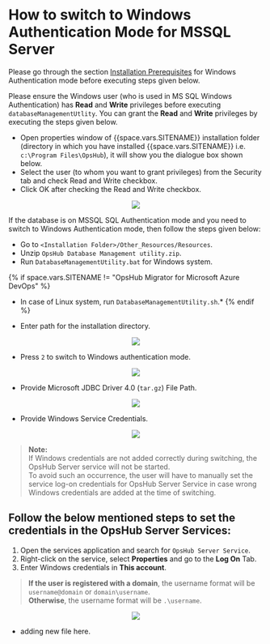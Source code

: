 # How to switch to Windows Authentication Mode for MSSQL Server

Please go through the section [Installation Prerequisites](../getting-started/prerequisites.md#windows) for Windows Authentication mode before executing steps given below.

Please ensure the Windows user (who is used in MS SQL Windows Authentication) has **Read** and **Write** privileges before executing `databaseManagementUtlity`. You can grant the **Read** and **Write** privileges by executing the steps given below.

- Open properties window of {{space.vars.SITENAME}} installation folder (directory in which you have installed {{space.vars.SITENAME}} i.e. `c:\Program Files\OpsHub`), it will show you the dialogue box shown below.  
- Select the user (to whom you want to grant privileges) from the Security tab and check Read and Write checkbox.  
- Click OK after checking the Read and Write checkbox.

<p align="center">
  <img src="../assets/Switching_Image_1.png">
</p>

If the database is on MSSQL SQL Authentication mode and you need to switch to Windows Authentication mode, then follow the steps given below:

- Go to `<Installation Folder>/Other_Resources/Resources`.  
- Unzip `OpsHub Database Management utility.zip`.  
- Run `DatabaseManagementUtility.bat` for Windows system.  

{% if space.vars.SITENAME != "OpsHub Migrator for Microsoft Azure DevOps" %}
- In case of Linux system, run `DatabaseManagementUtility.sh`.*
{% endif %}

- Enter path for the installation directory.

<p align="center">
  <img src="../assets/Switching_Image_2.png">
</p>


- Press `2` to switch to Windows authentication mode.

<p align="center">
  <img src="../assets/Switching_Image_3.png">
</p>

- Provide Microsoft JDBC Driver 4.0 (`tar.gz`) File Path.

<p align="center">
  <img src="../assets/Switching_Image_4.png">
</p>


- Provide Windows Service Credentials.
<p align="center">
  <img src="../assets/Switching_Image_5.png">
</p>

> **Note:**  
> If Windows credentials are not added correctly during switching, the OpsHub Server service will not be started.  
> To avoid such an occurrence, the user will have to manually set the service log-on credentials for OpsHub Server Service in case wrong Windows credentials are added at the time of switching.

## Follow the below mentioned steps to set the credentials in the OpsHub Server Services:

1. Open the services application and search for `OpsHub Server Service`.  
2. Right-click on the service, select **Properties** and go to the **Log On** Tab.  
3. Enter Windows credentials in **This account**.  

> **If the user is registered with a domain**, the username format will be `username@domain` or `domain\username`.  
> **Otherwise**, the username format will be `.\username`.

<p align="center">
  <img src="../assets/OpshubServerServiceCredentials.png">
</p>

- adding new file here.